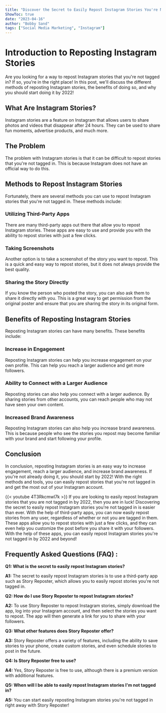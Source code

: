 ```yaml
---
title: "Discover the Secret to Easily Repost Instagram Stories You're Not Tagged In by 2022!"
ShowToc: true 
date: "2023-04-16"
author: "Bobby Sand" 
tags: ["Social Media Marketing", "Instagram"]
---
```

# Introduction to Reposting Instagram Stories

Are you looking for a way to repost Instagram stories that you're not tagged in? If so, you're in the right place! In this post, we'll discuss the different methods of reposting Instagram stories, the benefits of doing so, and why you should start doing it by 2022!

## What Are Instagram Stories?

Instagram stories are a feature on Instagram that allows users to share photos and videos that disappear after 24 hours. They can be used to share fun moments, advertise products, and much more.

## The Problem

The problem with Instagram stories is that it can be difficult to repost stories that you're not tagged in. This is because Instagram does not have an official way to do this.

## Methods to Repost Instagram Stories

Fortunately, there are several methods you can use to repost Instagram stories that you're not tagged in. These methods include:

### Utilizing Third-Party Apps

There are many third-party apps out there that allow you to repost Instagram stories. These apps are easy to use and provide you with the ability to repost stories with just a few clicks.

### Taking Screenshots

Another option is to take a screenshot of the story you want to repost. This is a quick and easy way to repost stories, but it does not always provide the best quality.

### Sharing the Story Directly

If you know the person who posted the story, you can also ask them to share it directly with you. This is a great way to get permission from the original poster and ensure that you are sharing the story in its original form.

## Benefits of Reposting Instagram Stories

Reposting Instagram stories can have many benefits. These benefits include:

### Increase in Engagement

Reposting Instagram stories can help you increase engagement on your own profile. This can help you reach a larger audience and get more followers.

### Ability to Connect with a Larger Audience

Reposting stories can also help you connect with a larger audience. By sharing stories from other accounts, you can reach people who may not have seen your own content.

### Increased Brand Awareness

Reposting Instagram stories can also help you increase brand awareness. This is because people who see the stories you repost may become familiar with your brand and start following your profile.

## Conclusion

In conclusion, reposting Instagram stories is an easy way to increase engagement, reach a larger audience, and increase brand awareness. If you're not already doing it, you should start by 2022! With the right methods and tools, you can easily repost stories that you're not tagged in and get the most out of your Instagram account.

{{< youtube 4T3Rkcmwl7k >}} 
If you are looking to easily repost Instagram stories that you are not tagged in by 2022, then you are in luck! Discovering the secret to easily repost Instagram stories you're not tagged in is easier than ever. With the help of third-party apps, you can now easily repost stories from any user, regardless of whether or not you are tagged in them. These apps allow you to repost stories with just a few clicks, and they can even help you customize the post before you share it with your followers. With the help of these apps, you can easily repost Instagram stories you're not tagged in by 2022 and beyond!

## Frequently Asked Questions (FAQ) :
**Q1: What is the secret to easily repost Instagram stories?**

**A1:** The secret to easily repost Instagram stories is to use a third-party app such as Story Reposter, which allows you to easily repost stories you're not tagged in.

**Q2: How do I use Story Reposter to repost Instagram stories?**

**A2:** To use Story Reposter to repost Instagram stories, simply download the app, log into your Instagram account, and then select the stories you want to repost. The app will then generate a link for you to share with your followers. 

**Q3: What other features does Story Reposter offer?**

**A3:** Story Reposter offers a variety of features, including the ability to save stories to your phone, create custom stories, and even schedule stories to post in the future.

**Q4: Is Story Reposter free to use?**

**A4:** Yes, Story Reposter is free to use, although there is a premium version with additional features. 

**Q5: When will I be able to easily repost Instagram stories I'm not tagged in?**

**A5:** You can start easily reposting Instagram stories you're not tagged in right away with Story Reposter!





